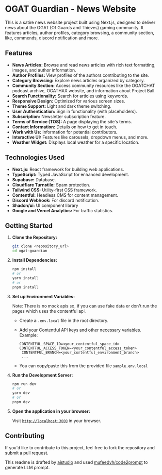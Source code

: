# OGAT Guardian - News Website

This is a satire news website project built using Next.js, designed to deliver news about the OGAT (Of Guards and Thieves) gaming community. It features articles, author profiles, category browsing, a community section, like, commends, discord notification and more.

## Features

- **News Articles:** Browse and read news articles with rich text formatting, images, and author information.
- **Author Profiles:** View profiles of the authors contributing to the site.
- **Category Browsing:** Explore news articles organized by category.
- **Community Section:** Access community resources like the OGATCHAT podcast archive, OGATHAX website, and information about Project Ball.
- **Search Functionality:** Search for articles using keywords.
- **Responsive Design:** Optimized for various screen sizes.
- **Theme Support:** Light and dark theme switching.
- **User Authentication:** Sign in functionality (with placeholders).
- **Subscription:** Newsletter subscription feature.
- **Terms of Service (TOS):** A page displaying the site's terms.
- **Contact Information:** Details on how to get in touch.
- **Work with Us:** Information for potential contributors.
- **Interactive UI:** Features like carousels, dropdown menus, and more.
- **Weather Widget:** Displays local weather for a specific location.

## Technologies Used

- **Next.js:** React framework for building web applications.
- **TypeScript:** Typed JavaScript for enhanced development.
- **Supabase:** Database.
- **Cloudflare Turnstile:** Spam protection.
- **Tailwind CSS:** Utility-first CSS framework.
- **Contentful:** Headless CMS for content management.
- **Discord Webhook:** For discord notification.
- **Shadcn/ui:** UI component library
- **Google and Vercel Analytics:** For traffic statistics.

## Getting Started

1.  **Clone the Repository:**

    ```bash
    git clone <repository_url>
    cd ogat-guardian
    ```

2.  **Install Dependencies:**

    ```bash
    npm install
    # or
    yarn install
    # or
    pnpm install
    ```

3.  **Set up Environment Variables:**

    Note: There is no mock apis so, if you can use fake data or don't run the pages which uses the contentful api.

    - Create a `.env.local` file in the root directory.
    - Add your Contentful API keys and other necessary variables. Example:

      ```
      CONTENTFUL_SPACE_ID=<your_contentful_space_id>
      CONTENTFUL_ACCESS_TOKEN=<your_contentful_access_token>
       CONTENTFUL_BRANCH=<your_contentful_environment_branch>
       ...
      ```

    - You can copy/paste this from the provided file `sample.env.local`

4.  **Run the Development Server:**

    ```bash
    npm run dev
    # or
    yarn dev
    # or
    pnpm dev
    ```

5.  **Open the application in your browser:**

    Visit [`http://localhost:3000`](http://localhost:3000) in your browser.

## Contributing

If you'd like to contribute to this project, feel free to fork the repository and submit a pull request.

This readme is drafted by [aistudio](https://aistudio.google.com/prompts) and used [mufeedvh/code2prompt](https://github.com/mufeedvh/code2prompt) to generate LLM prompt.
